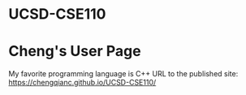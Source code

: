 # UCSD-CSE110
# Cheng's User Page
My favorite programming language is C++
URL to the published site: https://chengqianc.github.io/UCSD-CSE110/